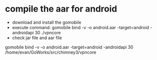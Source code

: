 # compile the aar for android 

- download and install the gomobile
- execute command: gomobile bind -v -o android.aar -target=android -androidapi 30 ./vpncore
- check jar file and aar file 

gomobile bind -v -o android.aar -target=android -androidapi 30 /home/evan/GoWorks/src/chimney3/vpncore